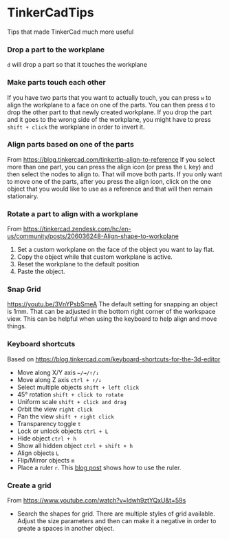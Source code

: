 # TinkerCadTips
Tips that made TinkerCad much more useful

### Drop a part to the workplane
`d` will drop a part so that it touches the workplane

### Make parts touch each other
If you have two parts that you want to actually touch, you can press `w` to align the workplane to a face on one of the parts. You can then press `d` to drop the other part to that newly created workplane. If you drop the part and it goes to the wrong side of the workplane, you might have to press `shift + click`  the workplane in order to invert it.

### Align parts based on one of the parts
From https://blog.tinkercad.com/tinkertip-align-to-reference
If you select more than one part, you can press the align icon (or press the `L` key) and then select the nodes to align to. That will move both parts. If you only want to move one of the parts, after you press the align icon, click on the one object that you would like to use as a reference and that will then remain stationairy.

### Rotate a part to align with a workplane
From https://tinkercad.zendesk.com/hc/en-us/community/posts/206036248-Align-shape-to-workplane
1. Set a custom workplane on the face of the object you want to lay flat.
2. Copy the object while that custom workplane is active.
3. Reset the workplane to the default position
4. Paste the object.

### Snap Grid
https://youtu.be/3VnYPsbSmeA
The default setting for snapping an object is 1mm. That can be adjusted in the bottom right corner of the workspace view. This can be helpful when using the keyboard to help align and move things.

### Keyboard shortcuts
Based on https://blog.tinkercad.com/keyboard-shortcuts-for-the-3d-editor
* Move along X/Y axis `←/→/↑/↓`
* Move along Z axis `ctrl + ↑/↓`
* Select multiple objects `shift + left click`
* 45° rotation `shift + click to rotate`
* Uniform scale `shift + click and drag`
* Orbit the view `right click`
* Pan the view `shift + right click`
* Transparency toggle `t`
* Lock or unlock objects `ctrl + L`
* Hide object `ctrl + h`
* Show all hidden object `ctrl + shift + h`
* Align objects `L`
* Flip/Mirror objects `m`
* Place a ruler `r`. This [blog post](https://blog.tinkercad.com/tinkertip-r-is-for-ruler) shows how to use the ruler.

### Create a grid
From https://www.youtube.com/watch?v=ldwh9ztYQxU&t=59s
* Search the shapes for grid. There are multiple styles of grid available. Adjust the size parameters and then can make it a negative in order to greate a spaces in another object.
